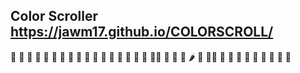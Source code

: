 
## Color Scroller  https://jawm17.github.io/COLORSCROLL/
🍏 🍎 🍐 🍊 🍋 🍌 🍉 🍇 🍓 🍈 🍒 🍑 🥭 🍍 🥥 🥝 🍅 🍆🥑 🥦 🥬 🥒 🌶 🌽 🥕🥫 🍲 🍛 🍣 🍱 🥟 🦪 🍤 🍙 🍚 
